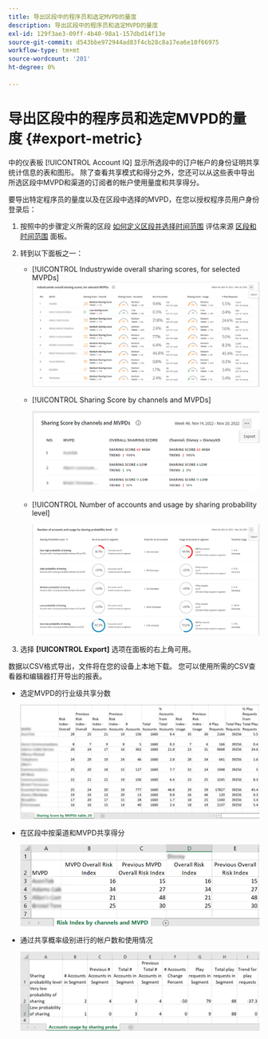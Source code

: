 ```yaml
---
title: 导出区段中的程序员和选定MVPD的量度
description: 导出区段中的程序员和选定MVPD的量度
exl-id: 129f3ae3-09ff-4b40-98a1-157dbd14f13e
source-git-commit: d543bbe972944ad83f4cb28c8a17ea6e10f66975
workflow-type: tm+mt
source-wordcount: '201'
ht-degree: 0%

---
```


# 导出区段中的程序员和选定MVPD的量度 {#export-metric}

中的仪表板 [!UICONTROL Account IQ] 显示所选段中的订户帐户的身份证明共享统计信息的表和图形。 除了查看共享模式和得分之外，您还可以从这些表中导出所选区段中MVPD和渠道的订阅者的帐户使用量度和共享得分。

要导出特定程序员的量度以及在区段中选择的MVPD，在您以授权程序员用户身份登录后：

1. 按照中的步骤定义所需的区段 [如何定义区段并选择时间范围](/help/accountiq/howto-select-segment-timeframe.md) 评估来源 [区段和时间范围](/help/accountiq/segments-timeframe.md) 面板。

1. 转到以下面板之一：

   * [!UICONTROL Industrywide overall sharing scores, for selected MVPDs]
     ![](assets/ind-sharpanel-export-option.png)

   * [!UICONTROL Sharing Score by channels and MVPDs]

     ![](assets/sharscorepanel-export-option.png)

   * [!UICONTROL Number of accounts and usage by sharing probability level]

     ![](assets/usage-panel-export-option.png)

1. 选择 **[!UICONTROL Export]** 选项在面板的右上角可用。

数据以CSV格式导出，文件将在您的设备上本地下载。 您可以使用所需的CSV查看器和编辑器打开导出的报表。

* 选定MVPD的行业级共享分数

  ![](assets/export-ind-sharing-score.png)

* 在区段中按渠道和MVPD共享得分

  ![](assets/export-risk-index-by-mvpdchannels.png)

* 通过共享概率级别进行的帐户数和使用情况

  ![](assets/export-acc-usage.png)
